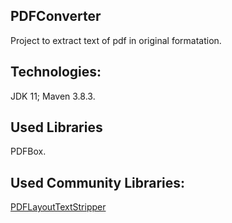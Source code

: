 ## PDFConverter

Project to extract text of pdf in original formatation.

## Technologies:

JDK 11;
Maven 3.8.3.

## Used Libraries

PDFBox.

## Used Community Libraries:

[PDFLayoutTextStripper](https://github.com/JonathanLink/PDFLayoutTextStripper)
